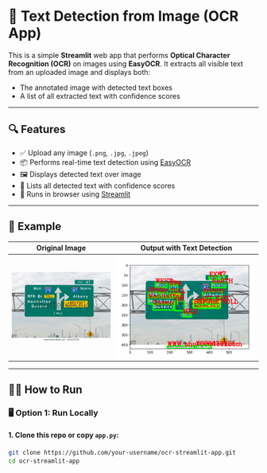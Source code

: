 # 🧠 Text Detection from Image (OCR App)

This is a simple **Streamlit** web app that performs **Optical Character Recognition (OCR)** on images using **EasyOCR**. It extracts all visible text from an uploaded image and displays both:
- The annotated image with detected text boxes
- A list of all extracted text with confidence scores

---

## 🔍 Features

- ✅ Upload any image (`.png`, `.jpg`, `.jpeg`)
- 📦 Performs real-time text detection using [EasyOCR](https://github.com/JaidedAI/EasyOCR)
- 🖼️ Displays detected text over image
- 📝 Lists all detected text with confidence scores
- 🚀 Runs in browser using [Streamlit](https://streamlit.io/)

---

## 📸 Example

| Original Image | Output with Text Detection |
|----------------|-----------------------------|
| ![upload](./input.png) | ![output](./output.png) |

---

## 🧑‍💻 How to Run

### 🖥️ Option 1: Run Locally

#### 1. Clone this repo or copy `app.py`:
```bash
git clone https://github.com/your-username/ocr-streamlit-app.git
cd ocr-streamlit-app
